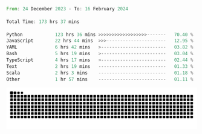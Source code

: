 <!--START_SECTION:waka-->

```rust
From: 24 December 2023 - To: 16 February 2024

Total Time: 173 hrs 37 mins

Python            123 hrs 36 mins >>>>>>>>>>>>>>>>>>-------   70.40 %
JavaScript        22 hrs 44 mins  >>>----------------------   12.95 %
YAML              6 hrs 42 mins   >------------------------   03.82 %
Bash              5 hrs 19 mins   >------------------------   03.04 %
TypeScript        4 hrs 17 mins   >------------------------   02.44 %
Text              2 hrs 19 mins   -------------------------   01.33 %
Scala             2 hrs 3 mins    -------------------------   01.18 %
Other             1 hr 57 mins    -------------------------   01.11 %
```

<!--END_SECTION:waka-->


<picture>
  <source media="(prefers-color-scheme: dark)" srcset="https://raw.githubusercontent.com/jeerawut97/jeerawut97/output/github-contribution-grid-snake.svg">
  <img alt="github contribution grid snake animation" src="https://raw.githubusercontent.com/jeerawut97/jeerawut97/output/github-contribution-grid-snake.svg">
</picture>
